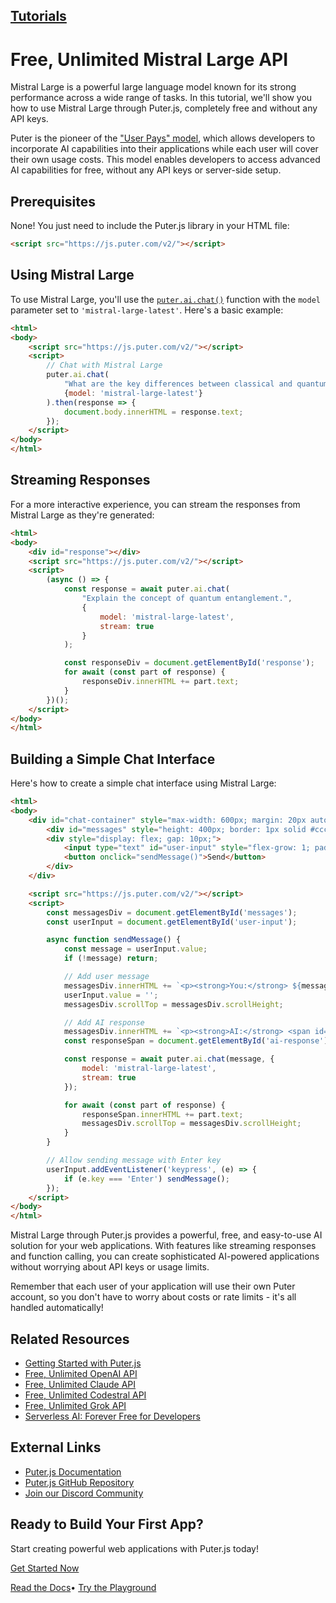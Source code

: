 ## [Tutorials](https://developer.puter.com/tutorials/)

# Free, Unlimited Mistral Large API

Mistral Large is a powerful large language model known for its strong performance across a wide range of tasks. In this tutorial, we'll show you how to use Mistral Large through Puter.js, completely free and without any API keys.

Puter is the pioneer of the ["User Pays" model](https://docs.puter.com/user-pays-model/), which allows developers to incorporate AI capabilities into their applications while each user will cover their own usage costs. This model enables developers to access advanced AI capabilities for free, without any API keys or server-side setup.

## Prerequisites

None! You just need to include the Puter.js library in your HTML file:

```html hljs language-xml
<script src="https://js.puter.com/v2/"></script>

```

## Using Mistral Large

To use Mistral Large, you'll use the [`puter.ai.chat()`](https://docs.puter.com/AI/chat/) function with the `model` parameter set to `'mistral-large-latest'`. Here's a basic example:

```html hljs language-xml
<html>
<body>
    <script src="https://js.puter.com/v2/"></script>
    <script>
        // Chat with Mistral Large
        puter.ai.chat(
            "What are the key differences between classical and quantum computing?",
            {model: 'mistral-large-latest'}
        ).then(response => {
            document.body.innerHTML = response.text;
        });
    </script>
</body>
</html>

```

## Streaming Responses

For a more interactive experience, you can stream the responses from Mistral Large as they're generated:

```html hljs language-xml
<html>
<body>
    <div id="response"></div>
    <script src="https://js.puter.com/v2/"></script>
    <script>
        (async () => {
            const response = await puter.ai.chat(
                "Explain the concept of quantum entanglement.",
                {
                    model: 'mistral-large-latest',
                    stream: true
                }
            );

            const responseDiv = document.getElementById('response');
            for await (const part of response) {
                responseDiv.innerHTML += part.text;
            }
        })();
    </script>
</body>
</html>

```

## Building a Simple Chat Interface

Here's how to create a simple chat interface using Mistral Large:

```html hljs language-xml
<html>
<body>
    <div id="chat-container" style="max-width: 600px; margin: 20px auto;">
        <div id="messages" style="height: 400px; border: 1px solid #ccc; overflow-y: auto; padding: 10px; margin-bottom: 10px;"></div>
        <div style="display: flex; gap: 10px;">
            <input type="text" id="user-input" style="flex-grow: 1; padding: 5px;" placeholder="Type your message...">
            <button onclick="sendMessage()">Send</button>
        </div>
    </div>

    <script src="https://js.puter.com/v2/"></script>
    <script>
        const messagesDiv = document.getElementById('messages');
        const userInput = document.getElementById('user-input');

        async function sendMessage() {
            const message = userInput.value;
            if (!message) return;

            // Add user message
            messagesDiv.innerHTML += `<p><strong>You:</strong> ${message}</p>`;
            userInput.value = '';
            messagesDiv.scrollTop = messagesDiv.scrollHeight;

            // Add AI response
            messagesDiv.innerHTML += `<p><strong>AI:</strong> <span id="ai-response"></span></p>`;
            const responseSpan = document.getElementById('ai-response');

            const response = await puter.ai.chat(message, {
                model: 'mistral-large-latest',
                stream: true
            });

            for await (const part of response) {
                responseSpan.innerHTML += part.text;
                messagesDiv.scrollTop = messagesDiv.scrollHeight;
            }
        }

        // Allow sending message with Enter key
        userInput.addEventListener('keypress', (e) => {
            if (e.key === 'Enter') sendMessage();
        });
    </script>
</body>
</html>

```

Mistral Large through Puter.js provides a powerful, free, and easy-to-use AI solution for your web applications. With features like streaming responses and function calling, you can create sophisticated AI-powered applications without worrying about API keys or usage limits.

Remember that each user of your application will use their own Puter account, so you don't have to worry about costs or rate limits - it's all handled automatically!

## Related Resources

- [Getting Started with Puter.js](https://developer.puter.com/tutorials/getting-started-with-puterjs)
- [Free, Unlimited OpenAI API](https://developer.puter.com/tutorials/free-unlimited-openai-api)
- [Free, Unlimited Claude API](https://developer.puter.com/tutorials/free-unlimited-claude-35-sonnet-api)
- [Free, Unlimited Codestral API](https://developer.puter.com/tutorials/free-unlimited-codestral-api)
- [Free, Unlimited Grok API](https://developer.puter.com/tutorials/free-unlimited-grok-api)
- [Serverless AI: Forever Free for Developers](https://developer.puter.com/tutorials/serverless-ai-forever-free-for-developers)

## External Links

- [Puter.js Documentation](https://docs.puter.com/)
- [Puter.js GitHub Repository](https://github.com/HeyPuter/puter)
- [Join our Discord Community](https://discord.com/invite/PQcx7Teh8u)

## Ready to Build Your First App?

Start creating powerful web applications with Puter.js today!

[Get Started Now](https://docs.puter.com/getting-started/)

[Read the Docs](https://docs.puter.com/)• [Try the Playground](https://docs.puter.com/playground/)